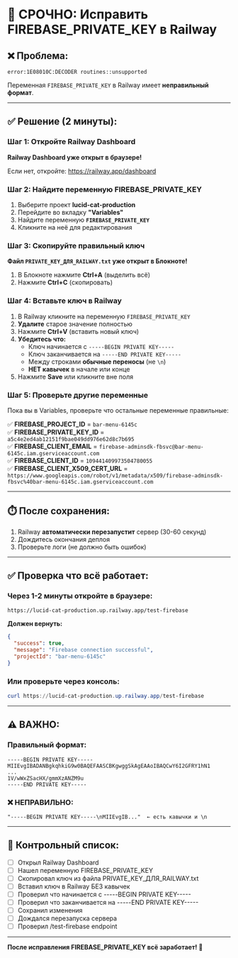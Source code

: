 # 🔧 СРОЧНО: Исправить FIREBASE_PRIVATE_KEY в Railway

## ❌ Проблема:
```
error:1E08010C:DECODER routines::unsupported
```

Переменная `FIREBASE_PRIVATE_KEY` в Railway имеет **неправильный формат**.

---

## ✅ Решение (2 минуты):

### Шаг 1: Откройте Railway Dashboard
**Railway Dashboard уже открыт в браузере!**

Если нет, откройте: https://railway.app/dashboard

### Шаг 2: Найдите переменную FIREBASE_PRIVATE_KEY

1. Выберите проект **lucid-cat-production**
2. Перейдите во вкладку **"Variables"**
3. Найдите переменную **`FIREBASE_PRIVATE_KEY`**
4. Кликните на неё для редактирования

### Шаг 3: Скопируйте правильный ключ

**Файл `PRIVATE_KEY_ДЛЯ_RAILWAY.txt` уже открыт в Блокноте!**

1. В Блокноте нажмите **Ctrl+A** (выделить всё)
2. Нажмите **Ctrl+C** (скопировать)

### Шаг 4: Вставьте ключ в Railway

1. В Railway кликните на переменную `FIREBASE_PRIVATE_KEY`
2. **Удалите** старое значение полностью
3. Нажмите **Ctrl+V** (вставить новый ключ)
4. **Убедитесь что:**
   - Ключ начинается с `-----BEGIN PRIVATE KEY-----`
   - Ключ заканчивается на `-----END PRIVATE KEY-----`
   - Между строками **обычные переносы** (не `\n`)
   - **НЕТ кавычек** в начале или конце
5. Нажмите **Save** или кликните вне поля

### Шаг 5: Проверьте другие переменные

Пока вы в Variables, проверьте что остальные переменные правильные:

✅ **FIREBASE_PROJECT_ID** = `bar-menu-6145c`  
✅ **FIREBASE_PRIVATE_KEY_ID** = `a5c4e2ed4ab12151f9bae049dd976e62d8c7b695`  
✅ **FIREBASE_CLIENT_EMAIL** = `firebase-adminsdk-fbsvc@bar-menu-6145c.iam.gserviceaccount.com`  
✅ **FIREBASE_CLIENT_ID** = `109441409973504780055`  
✅ **FIREBASE_CLIENT_X509_CERT_URL** = `https://www.googleapis.com/robot/v1/metadata/x509/firebase-adminsdk-fbsvc%40bar-menu-6145c.iam.gserviceaccount.com`

---

## ⏱️ После сохранения:

1. Railway **автоматически перезапустит** сервер (30-60 секунд)
2. Дождитесь окончания деплоя
3. Проверьте логи (не должно быть ошибок)

---

## ✅ Проверка что всё работает:

### Через 1-2 минуты откройте в браузере:

```
https://lucid-cat-production.up.railway.app/test-firebase
```

**Должен вернуть:**
```json
{
  "success": true,
  "message": "Firebase connection successful",
  "projectId": "bar-menu-6145c"
}
```

### Или проверьте через консоль:
```powershell
curl https://lucid-cat-production.up.railway.app/test-firebase
```

---

## ⚠️ ВАЖНО:

### Правильный формат:
```
-----BEGIN PRIVATE KEY-----
MIIEvgIBADANBgkqhkiG9w0BAQEFAASCBKgwggSkAgEAAoIBAQCwY6I2GFRY1hN1
...
1V/wWxZSacHX/gmmXzANZM9u
-----END PRIVATE KEY-----
```

### ❌ НЕПРАВИЛЬНО:
```
"-----BEGIN PRIVATE KEY-----\nMIIEvgIB..."  ← есть кавычки и \n
```

---

## 📝 Контрольный список:

- [ ] Открыл Railway Dashboard
- [ ] Нашел переменную FIREBASE_PRIVATE_KEY
- [ ] Скопировал ключ из файла PRIVATE_KEY_ДЛЯ_RAILWAY.txt
- [ ] Вставил ключ в Railway БЕЗ кавычек
- [ ] Проверил что начинается с -----BEGIN PRIVATE KEY-----
- [ ] Проверил что заканчивается на -----END PRIVATE KEY-----
- [ ] Сохранил изменения
- [ ] Дождался перезапуска сервера
- [ ] Проверил /test-firebase endpoint

---

**После исправления FIREBASE_PRIVATE_KEY всё заработает! 🚀**

